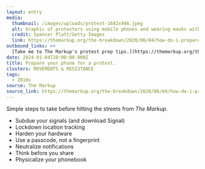 ```yaml
---
layout: entry
media:
  thumbnail: /images/uploads/protest-1682x946.jpeg
  alt: Graphic of protesters using mobile phones and wearing masks with a red overlay filter.
  credit: Spencer Platt/Getty Images
  link: https://themarkup.org/the-breakdown/2020/06/04/how-do-i-prepare-my-phone-for-a-protest
outbound_links: >+
  [Take me to The Markup's protest prep tips.](https://themarkup.org/the-breakdown/2020/06/04/how-do-i-prepare-my-phone-for-a-protest)
date: 2024-01-04T20:00:00.000Z
title: Prepare your phone for a protest.
clusters: MOVEMENTS & RESISTANCE
tags:
  - 2010s
source: The Markup
source_link: https://themarkup.org/the-breakdown/2020/06/04/how-do-i-prepare-my-phone-for-a-protest
---
```

Simple steps to take before hitting the streets from _The Markup_.

- Subdue your signals (and download Signal)
- Lockdown location tracking
- Harden your hardware
- Use a passcode, not a fingerprint
- Neutralize notifications
- Think before you share
- Physicalize your phonebook